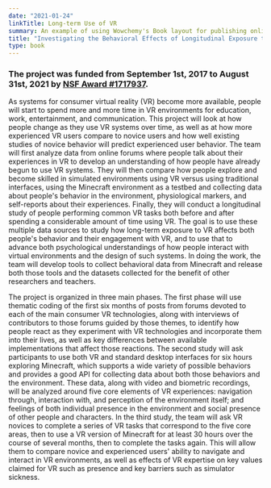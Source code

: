 ```yaml
---
date: "2021-01-24"
linkTitle: Long-term Use of VR
summary: An example of using Wowchemy's Book layout for publishing online courses.
title: "Investigating the Behavioral Effects of Longitudinal Exposure to Immersive Consumer Virtual Reality"
type: book
---
```


### The project was funded from September 1st, 2017 to August 31st, 2021 by [NSF Award #1717937](https://www.nsf.gov/awardsearch/showAward?AWD_ID=1717937).

As systems for consumer virtual reality (VR) become more available, people will start to spend more and more time in VR environments for education, work, entertainment, and communication. This project will look at how people change as they use VR systems over time, as well as at how more experienced VR users compare to novice users and how well existing studies of novice behavior will predict experienced user behavior. The team will first analyze data from online forums where people talk about their experiences in VR to develop an understanding of how people have already begun to use VR systems. They will then compare how people explore and become skilled in simulated environments using VR versus using traditional interfaces, using the Minecraft environment as a testbed and collecting data about people's behavior in the environment, physiological markers, and self-reports about their experiences. Finally, they will conduct a longitudinal study of people performing common VR tasks both before and after spending a considerable amount of time using VR. The goal is to use these multiple data sources to study how long-term exposure to VR affects both people's behavior and their engagement with VR, and to use that to advance both psychological understandings of how people interact with virtual environments and the design of such systems. In doing the work, the team will develop tools to collect behavioral data from Minecraft and release both those tools and the datasets collected for the benefit of other researchers and teachers.

The project is organized in three main phases. The first phase will use thematic coding of the first six months of posts from forums devoted to each of the main consumer VR technologies, along with interviews of contributors to those forums guided by those themes, to identify how people react as they experiment with VR technologies and incorporate them into their lives, as well as key differences between available implementations that affect those reactions. The second study will ask participants to use both VR and standard desktop interfaces for six hours exploring Minecraft, which supports a wide variety of possible behaviors and provides a good API for collecting data about both those behaviors and the environment. These data, along with video and biometric recordings, will be analyzed around five core elements of VR experiences: navigation through, interaction with, and perception of the environment itself; and feelings of both individual presence in the environment and social presence of other people and characters. In the third study, the team will ask VR novices to complete a series of VR tasks that correspond to the five core areas, then to use a VR version of Minecraft for at least 30 hours over the course of several months, then to complete the tasks again. This will allow them to compare novice and experienced users' ability to navigate and interact in VR environments, as well as effects of VR expertise on key values claimed for VR such as presence and key barriers such as simulator sickness.
